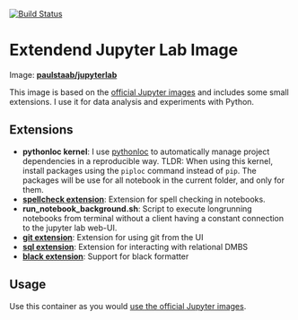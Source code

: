 [![Build Status](https://travis-ci.org/paulstaab/docker-jupyterlab.svg?branch=master)](https://travis-ci.org/paulstaab/docker-jupyterlab)

Extendend Jupyter Lab Image
===========================

Image: [**paulstaab/jupyterlab**](https://hub.docker.com/r/paulstaab/jupyterlab)

This image is based on the [official Jupyter images](https://github.com/jupyter/docker-stacks)
and includes some small extensions. I use it for data analysis and experiments with
Python.

Extensions
----------
+ **pythonloc kernel**: I use [pythonloc](https://pypi.org/project/pythonloc) to automatically
  manage project dependencies in a reproducible way. TLDR: When using this kernel, install packages
  using the `piploc` command instead of `pip`. The packages will be use for all notebook in the
  current folder, and only for them.
+ [**spellcheck extension**](https://github.com/ijmbarr/jupyterlab_spellchecker): Extension for spell checking in notebooks.
+ **run_notebook_background.sh**: Script to execute longrunning notebooks from terminal without 
  a client having a constant connection to the jupyter lab web-UI.
+ [**git extension**](https://github.com/jupyterlab/jupyterlab-git): Extension for using git from the UI
+ [**sql extension**](https://github.com/pbugnion/jupyterlab-sql): Extension for interacting with relational DMBS
+ [**black extension**](https://github.com/drillan/jupyter-black): Support for black formatter

Usage
-----
Use this container as you would [use the official Jupyter images](https://jupyter-docker-stacks.readthedocs.io/en/latest/).
